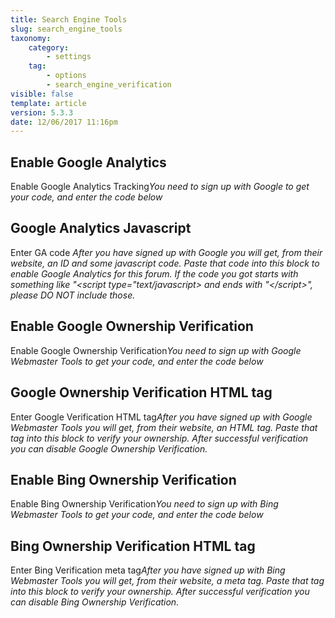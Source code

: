 ```yaml
---
title: Search Engine Tools
slug: search_engine_tools
taxonomy:
    category:
        - settings
    tag:
        - options
        - search_engine_verification
visible: false
template: article
version: 5.3.3
date: 12/06/2017 11:16pm
---
```


## Enable Google Analytics
Enable Google Analytics Tracking<dfn>You need to sign up with Google to get your code, and enter the code below<dfn>

## Google Analytics Javascript
Enter GA code <dfn>After you have signed up with Google you will get, from their website, an ID and some javascript code. Paste that code into this block to enable Google Analytics for this forum. If the code you got starts with something like "&lt;script type="text/javascript&gt; and ends with "&lt;/script&gt;", please DO NOT include those. </dfn>

## Enable Google Ownership Verification
Enable Google Ownership Verification<dfn>You need to sign up with Google Webmaster Tools to get your code, and enter the code below<dfn>

## Google Ownership Verification HTML tag
Enter Google Verification HTML tag<dfn>After you have signed up with Google Webmaster Tools you will get, from their website, an HTML tag. Paste that tag into this block to verify your ownership. After successful verification you can disable Google Ownership Verification. </dfn>

## Enable Bing Ownership Verification
Enable Bing Ownership Verification<dfn>You need to sign up with Bing Webmaster Tools to get your code, and enter the code below<dfn>

## Bing Ownership Verification HTML tag
Enter Bing Verification meta tag<dfn>After you have signed up with Bing Webmaster Tools you will get, from their website, a meta tag. Paste that tag into this block to verify your ownership. After successful verification you can disable Bing Ownership Verification. </dfn>




